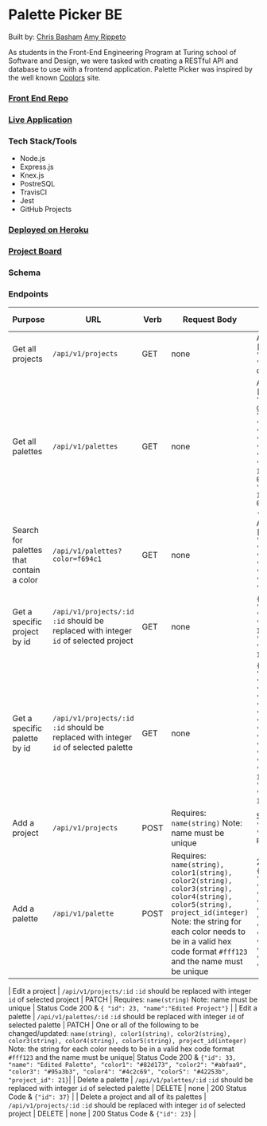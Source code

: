 # Palette Picker BE

Built by:
[Chris Basham](https://github.com/chrisdbasham317)
[Amy Rippeto](https://github.com/aripp2) 

As students in the Front-End Engineering Program at Turing school of Software and Design, we were tasked with creating a RESTful API and database to use with a frontend application. Palette Picker was inspired by the well known [Coolors](https://coolors.co/393d3f-fdfdff-c6c5b9-62929e-546a7b) site. 

### [Front End Repo](https://github.com/Palette-Picker/palette_picker_fe)
### [Live Application](https://palette-picker-1906-fe.herokuapp.com)

### Tech Stack/Tools
- Node.js
- Express.js
- Knex.js
- PostreSQL
- TravisCI
- Jest
- GitHub Projects

### [Deployed on Heroku](https://palette-picker-1906-be.herokuapp.com)

### [Project Board](https://github.com/orgs/Palette-Picker/projects/1)

### Schema

### Endpoints

| Purpose | URL | Verb | Request Body | Sample Success Response |
|----|----|----|----|----|
| Get all projects | `/api/v1/projects` | GET | none | Array of projects: `[{"id": 1, "name": "Colors", "palettes": [Array of Palettes]}]`|
| Get all palettes | `/api/v1/palettes` | GET | none | Array of palettes: `[{"id":1, "name":"Purples and greens", "color1":"#82d173", "color2":"#abfaa9", "color3":"#95a3b3", "color4":"#4c2c69", "color5":"#42253b", "project_id":1, "created_at":"2019-12-04T01:38:26.059Z", "updated_at":"2019-12-04T01:38:26.059Z"}, ...]` |
| Search for palettes that contain a color | `/api/v1/palettes?color=f694c1` | GET | none | Array of palettes: `[{"id":2, "name":"Pastels", "color1":"#d3f8e2", "color2":"#e4c1f9", "color3":"#f694c1", "color4":"#ede7b1", "color5":"#a9def9", "project_id":1}]` |
| Get a specific project by id | `/api/v1/projects/:id` `:id` should be replaced with integer `id` of selected project | GET | none | `{ "id": 21, "name": "Colors", "created_at": "2019-12-10T19:42:34.142Z", "updated_at": "2019-12-10T19:42:34.142Z"}` |
| Get a specific palette by id | `/api/v1/projects/:id` `:id` should be replaced with integer `id` of selected palette | GET | none | `{"id": 36, "name": "Greens", "color1": "#5c6f68", "color2": "#8aa39b", "color3": "#95d9c3", "color4": "#a4f9c8", "color5": "#a7fff6", "project_id": 22, "created_at": "2019-12-10T19:42:34.260Z", "updated_at": "2019-12-10T19:42:34.260Z"}` |
| Add a project | `/api/v1/projects` | POST | Requires: `name(string)` Note: name must be unique | Status Code 201 & `{ "id": 23, "name":"New Project"}` |
| Add a palette | `/api/v1/palette` | POST | Requires: `name(string), color1(string), color2(string), color3(string), color4(string), color5(string), project_id(integer)` Note: the string for each color needs to be in a valid hex code format `#fff123` and the name must be unique | 201 Status Code & `{"id": 37, "name": "New Palette", "color1": "#ffffff", "color2": "#000000", "color3": "#31487a", "color4": "#317a36", "color5": "#7a3170", "project_id": 22}` |

| Edit a project | `/api/v1/projects/:id` `:id` should be replaced with integer `id` of selected project | PATCH | Requires: `name(string)` Note: name must be unique | Status Code 200 & `{ "id": 23, "name":"Edited Project"}` |
| Edit a palette | `/api/v1/palettes/:id` `:id` should be replaced with integer `id` of selected palette | PATCH | One or all of the following to be changed/updated: `name(string), color1(string), color2(string), color3(string), color4(string), color5(string), project_id(integer)` Note: the string for each color needs to be in a valid hex code format `#fff123` and the name must be unique| Status Code 200 & `{"id": 33, "name": "Edited Palette", "color1": "#82d173", "color2": "#abfaa9", "color3": "#95a3b3", "color4": "#4c2c69", "color5": "#42253b", "project_id": 21}`|
| Delete a palette | `/api/v1/palettes/:id` `:id` should be replaced with integer `id` of selected palette | DELETE | none | 200 Status Code & `{"id": 37}` |
| Delete a project and all of its palettes | `/api/v1/projects/:id` `:id` should be replaced with integer `id` of selected project | DELETE | none | 200 Status Code & `{"id": 23}` |


